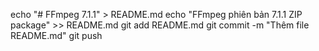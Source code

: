 echo "# FFmpeg 7.1.1" > README.md
echo "FFmpeg phiên bản 7.1.1 ZIP package" >> README.md
git add README.md
git commit -m "Thêm file README.md"
git push
